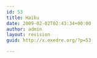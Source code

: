 ```yaml
---
id: 53
title: Haiku
date: 2009-02-02T02:43:34+00:00
author: admin
layout: revision
guid: http://x.exedre.org/?p=53

---
```

